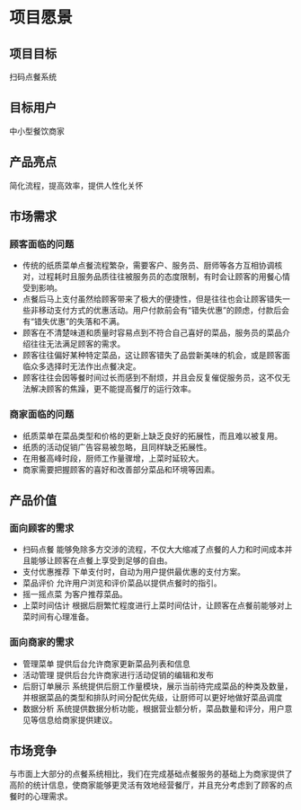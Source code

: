 # 项目愿景

## 项目目标

扫码点餐系统

## 目标用户

中小型餐饮商家

## 产品亮点

简化流程，提高效率，提供人性化关怀

## 市场需求

### 顾客面临的问题

- 传统的纸质菜单点餐流程繁杂，需要客户、服务员、厨师等各方互相协调核对，过程耗时且服务品质往往被服务员的态度限制，有时会让顾客的用餐心情受到影响。
- 点餐后马上支付虽然给顾客带来了极大的便捷性，但是往往也会让顾客错失一些非移动支付方式的优惠活动。用户付款前会有“错失优惠”的顾虑，付款后会有“错失优惠”的失落和不满。
- 顾客在不清楚味道和质量时容易点到不符合自己喜好的菜品，服务员的菜品介绍往往无法满足顾客的需求。
- 顾客往往偏好某种特定菜品，这让顾客错失了品尝新美味的机会，或是顾客面临众多选择时无法作出点餐决定。
- 顾客往往会因等餐时间过长而感到不耐烦，并且会反复催促服务员，这不仅无法解决顾客的焦躁，更不能提高餐厅的运行效率。

### 商家面临的问题

- 纸质菜单在菜品类型和价格的更新上缺乏良好的拓展性，而且难以被复用。
- 纸质的活动促销广告容易被忽略，且同样缺乏拓展性。
- 在用餐高峰时段，厨师工作量骤增，上菜时延较大。
- 商家需要把握顾客的喜好和改善部分菜品和环境等因素。

## 产品价值

### 面向顾客的需求

- 扫码点餐
  能够免除多方交涉的流程，不仅大大缩减了点餐的人力和时间成本并且能够让顾客在点餐上享受到足够的自由。
- 支付优惠推荐
  下单支付时，自动为用户提供最优惠的支付方案。
- 菜品评价
  允许用户浏览和评价菜品以提供点餐时的指引。
- 摇一摇点菜
  为客户推荐菜品。
- 上菜时间估计
  根据后厨繁忙程度进行上菜时间估计，让顾客在点餐前能够对上菜时间有心理准备。

### 面向商家的需求

- 管理菜单
  提供后台允许商家更新菜品列表和信息
- 活动管理
  提供后台允许商家进行活动促销的编辑和发布
- 后厨订单展示
  系统提供后厨工作量模块，展示当前待完成菜品的种类及数量，并根据菜品的类型和排队时间分配优先级，让厨师可以更好地做好菜品调度
- 数据分析
  系统提供数据分析功能，根据营业额分析，菜品数量和评分，用户意见等信息给商家提供建议。

## 市场竞争

与市面上大部分的点餐系统相比，我们在完成基础点餐服务的基础上为商家提供了高阶的统计信息，使商家能够更灵活有效地经营餐厅，并且充分考虑到了顾客的点餐时的心理需求。
